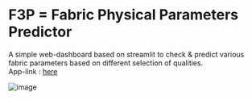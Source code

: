 # F3P = Fabric Physical Parameters Predictor   

A simple web-dashboard based on streamlit to check & predict various fabric parameters based on different selection of qualities.   
App-link : [here](https://sinchan-s-f3p-main-3m4syq.streamlitapp.com/)   

![image](https://user-images.githubusercontent.com/63915540/188214929-06fb2500-d127-49a5-ae87-bbb9916d02d4.png)

